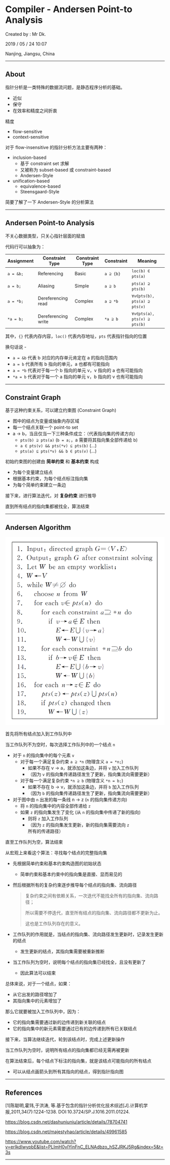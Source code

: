 # Compiler - Andersen Point-to Analysis

Created by : Mr Dk.

2019 / 05 / 24 10:07

Nanjing, Jiangsu, China

---

## About

指针分析是一类特殊的数据流问题，是静态程序分析的基础。

* 近似
* 保守
* 在效率和精度之间折衷

精度

* flow-sensitive
* context-sensitive

对于 flow-insensitive 的指针分析方法主要有两种：

* inclusion-based
  * 基于 constraint set 求解
  * 又被称为 subset-based 或 constraint-based
  * Andersen-Style
* unification-based
  * equivalence-based
  * Steensgaard-Style

简要了解了一下 Andersen-Style 的分析算法

---

## Andersen Point-to Analysis

不关心数据类型，只关心指针层面的赋值

代码行可以抽象为：

| Assignment | Constraint Type     | Constraint Type | Constraint | Meaning                      |
| ---------- | ------------------- | --------------- | ---------- | ---------------------------- |
| `a = &b;`  | Referencing         | Basic           | `a ⊇ {b}`  | `loc(b) ∈ pts(a)`            |
| `a = b;`   | Aliasing            | Simple          | `a ⊇ b`    | `pts(a) ⊇ pts(b)`            |
| `a = *b;`  | Dereferencing read  | Complex         | `a ⊇ *b`   | `∀v∈pts(b), pts(a) ⊇ pts(v)` |
| `*a = b;`  | Dereferencing write | Complex         | `*a ⊇ b`   | `∀v∈pts(a), pts(v) ⊇ pts(b)` |

其中，`{}` 代表内存内容，`loc()` 代表内存地址，`pts` 代表指针指向的位置

换句话说 - 

* `a = &b` 代表 b 对应的内存单元肯定在 a 的指向范围内
* `a = b` 代表所有 b 指向的单元，a 也都有可能指向
* `a = *b` 代表对于每一个 b 指向的单元 v，v 指向的 a 也有可能指向
* `*a = b` 代表对于每一个 a 指向的单元 v，b 指向的 v 也有可能指向

---

## Constraint Graph

基于这种约束关系，可以建立约束图 (Constraint Graph)

* 图中的结点为变量或抽象内存区域
* 每一个结点关联一个 point-to set
* a &rarr; b，当且仅当一下三种条件成立：（代表指向集的传递方向）
  * `pts(b) ⊇ pts(a)` (`b = a;`，a 需要将其指向集全部传递给 b)
  * `a ∈ pts(v) && pts(*v) ⊆ pts(b)` (...)
  * `pts(a) ⊆ pts(*v) && b ∈ pts(v)` (...)

初始约束图的创建由 **简单约束** 和 **基本约束** 构成

* 为每个变量建立结点
* 根据基本约束，为每个结点标注指向集
* 为每个简单约束建立一条边

接下来，进行算法迭代，对 **复杂约束** 进行推导

直到所有结点的指向集都被找全，算法结束

---

## Andersen Algorithm

![anderson-algorithm](../img/andersen-algorithm.png)

首先将所有结点加入到工作队列中

当工作队列不为空时，每次选择工作队列中的一个结点 `n`

* 对于 `n` 的指向集中的每个元素 `v`
  * 对于每一个满足复杂约束 `a ⊇ *n` (物理含义 `a = *n;`)
    * 如果不存在 v &rarr; a，就添加这条边，并将 `v` 加入工作队列 
    * （因为 `v` 的指向集传递路径发生了更新，指向集流向需要更新）
  * 对于每一个满足复杂约束 `*n ⊇ b` (物理含义 `*n = b;`)
    * 如果不存在 b &rarr; v，就添加这条边，并将 `b` 加入工作队列
    *  （因为 `b` 的指向集传递路径发生了更新，指向集流向需要更新）
* 对于图中由 `n` 出发的每一条线 n &rarr; z (`n` 的指向集传递方向)
  * 将 `n` 的指向集中的内容全部传递给 `z`
  * 如果 `z` 的指向集发生了变化 (从 `n` 的指向集中传递了新的指向)
    * 则将 `z` 加入工作队列
    * （因为 `z` 的指向集发生更新，新的指向集需要流向 `z` 所有的传递路径）

直至工作队列为空，算法结束

从宏观上来看这个算法：寻找每个结点的完整指向集

* 先根据简单约束和基本约束构造图的初始状态

  * 简单约束和基本约束中的指向集是直接、显而易见的

* 然后根据所有的复杂约束逐步推导每个结点的指向集、流向路径

  > 复杂约束之间有依赖关系，一次迭代不能找全所有的指向集、流向路径；
  >
  > 所以需要不停迭代，直至所有结点的指向集、流向路径都不更新为止。
  >
  > 这也是工作队列存在的意义。

* 工作队列的作用就是，当结点的指向集、流向路径发生更新时，记录发生更新的结点

  * 发生更新的结点，其指向集需要被重新推断

* 当工作队列为空时，说明每个结点的指向集已经找全，且没有更新了

  * 因此算法可以结束

总体来说，对于一个结点，如果：

* 从它出发的路径增加了
* 其指向集中的元素增加了

那么它就要被加入工作队列中，因为：

* 它的指向集需要通过新的边传递到新关联的结点
* 它的指向集中的新元素需要通过已有的边传递到所有已关联结点

接下来，当算法继续迭代，轮到该结点时，完成上述更新操作

当工作队列为空时，说明所有结点的指向集都已经无需再被更新

在算法结束后，每个结点下标注的指向集，就是该结点可能指向的所有结点

* 可以从结点画箭头到所有其指向的结点，得到指针指向图

---

## References

[1]陈聪明,霍玮,于洪涛, 等.基于包含的指针分析优化技术综述[J].计算机学报,2011,34(7):1224-1238. DOI:10.3724/SP.J.1016.2011.01224.

<https://blog.csdn.net/dashuniuniu/article/details/78704741>

<https://blog.csdn.net/majestyhao/article/details/49961585>

<https://www.youtube.com/watch?v=erIkdIwypbE&list=PLImH0vIYinFnC_ELNAdbzo_hSZJRKJ5Rg&index=5&t=3s>

---

